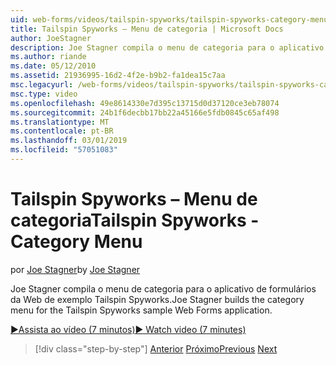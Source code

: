 ```yaml
---
uid: web-forms/videos/tailspin-spyworks/tailspin-spyworks-category-menu
title: Tailspin Spyworks – Menu de categoria | Microsoft Docs
author: JoeStagner
description: Joe Stagner compila o menu de categoria para o aplicativo de formulários da Web de exemplo Tailspin Spyworks.
ms.author: riande
ms.date: 05/12/2010
ms.assetid: 21936995-16d2-4f2e-b9b2-fa1dea15c7aa
msc.legacyurl: /web-forms/videos/tailspin-spyworks/tailspin-spyworks-category-menu
msc.type: video
ms.openlocfilehash: 49e8614330e7d395c13715d0d37120ce3eb78074
ms.sourcegitcommit: 24b1f6decbb17bb22a45166e5fdb0845c65af498
ms.translationtype: MT
ms.contentlocale: pt-BR
ms.lasthandoff: 03/01/2019
ms.locfileid: "57051083"
---
```

<a name="tailspin-spyworks---category-menu"></a><span data-ttu-id="1aa22-103">Tailspin Spyworks – Menu de categoria</span><span class="sxs-lookup"><span data-stu-id="1aa22-103">Tailspin Spyworks - Category Menu</span></span>
====================
<span data-ttu-id="1aa22-104">por [Joe Stagner](https://github.com/JoeStagner)</span><span class="sxs-lookup"><span data-stu-id="1aa22-104">by [Joe Stagner](https://github.com/JoeStagner)</span></span>

<span data-ttu-id="1aa22-105">Joe Stagner compila o menu de categoria para o aplicativo de formulários da Web de exemplo Tailspin Spyworks.</span><span class="sxs-lookup"><span data-stu-id="1aa22-105">Joe Stagner builds the category menu for the Tailspin Spyworks sample Web Forms application.</span></span>

[<span data-ttu-id="1aa22-106">&#9654;Assista ao vídeo (7 minutos)</span><span class="sxs-lookup"><span data-stu-id="1aa22-106">&#9654; Watch video (7 minutes)</span></span>](https://channel9.msdn.com/Blogs/ASP-NET-Site-Videos/tailspin-spyworks-category-menu)

> [!div class="step-by-step"]
> <span data-ttu-id="1aa22-107">[Anterior](tailspin-spyworks-directory-organization.md)
> [Próximo](tailspin-spyworks-display-the-product-list.md)</span><span class="sxs-lookup"><span data-stu-id="1aa22-107">[Previous](tailspin-spyworks-directory-organization.md)
[Next](tailspin-spyworks-display-the-product-list.md)</span></span>
